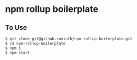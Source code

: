 # npm rollup boilerplate

## To Use
``` sh
$ git clone git@github.com:ofk/npm-rollup-boilerplate.git
$ cd npm-rollup-boilerplate
$ npm i
$ npm start
```
